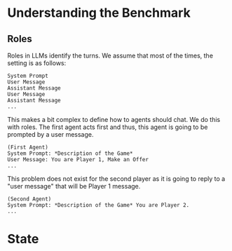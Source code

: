 # Understanding the Benchmark

## Roles

Roles in LLMs identify the turns. We assume that most of the times, the setting is as follows:

```
System Prompt
User Message
Assistant Message
User Message
Assistant Message
...
```
This makes a bit complex to define how to agents should chat. We 
do this with roles. The first agent acts first and thus, this agent is going to
be prompted by a user message.

```
(First Agent)
System Prompt: *Description of the Game*
User Message: You are Player 1, Make an Offer
...
```
This problem does not exist for the second player as it is going to reply to a "user message" that will
be Player 1 message.

```
(Second Agent)
System Prompt: *Description of the Game* You are Player 2. 
...
```

# State